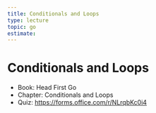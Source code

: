 ```yaml
---
title: Conditionals and Loops
type: lecture
topic: go
estimate:
---
```


# Conditionals and Loops

- Book: Head First Go
- Chapter: Conditionals and Loops
- Quiz: https://forms.office.com/r/NLrqbKc0i4
